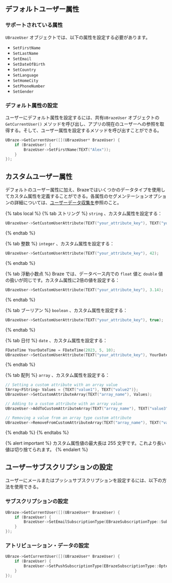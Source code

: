 ## デフォルトユーザー属性

### サポートされている属性

`UBrazeUser` オブジェクトでは、以下の属性を設定する必要があります。

- `SetFirstName`
- `SetLastName`
- `SetEmail`
- `SetDateOfBirth`
- `SetCountry`
- `SetLanguage`
- `SetHomeCity`
- `SetPhoneNumber`
- `SetGender`

### デフォルト属性の設定

ユーザーにデフォルト属性を設定するには、共有`UBrazeUser` オブジェクトの`GetCurrentUser()` メソッドを呼び出し、アプリの現在のユーザーへの参照を取得する。そして、ユーザー属性を設定するメソッドを呼び出すことができる。

```cpp
UBraze->GetCurrentUser([](UBrazeUser* BrazeUser) {
    if (BrazeUser) {
        BrazeUser->SetFirstName(TEXT("Alex"));
    }
});
```

## カスタムユーザー属性

デフォルトのユーザー属性に加え、Brazeではいくつかのデータタイプを使用してカスタム属性を定義することができる。各属性のセグメンテーションオプションの詳細については、[ユーザーデータ収集を]({{site.baseurl}}/developer_guide/analytics/)参照のこと。

{% tabs local %}
{% tab ストリング %}
`string` 、カスタム属性を設定する：

```cpp
UBrazeUser->SetCustomUserAttribute(TEXT("your_attribute_key"), TEXT("your_attribute_value"));
```
{% endtab %}

{% tab 整数 %}
`integer` 、カスタム属性を設定する：

```cpp
UBrazeUser->SetCustomUserAttribute(TEXT("your_attribute_key"), 42);
```
{% endtab %}

{% tab 浮動小数点 %}
Braze では、データベース内での `float` 値と `double` 値の扱いが同じです。カスタム属性に2倍の値を設定する：

```cpp
UBrazeUser->SetCustomUserAttribute(TEXT("your_attribute_key"), 3.14);
```
{% endtab %}

{% tab ブーリアン %}
`boolean` 、カスタム属性を設定する：

```cpp
UBrazeUser->SetCustomUserAttribute(TEXT("your_attribute_key"), true);
```
{% endtab %}

{% tab 日付 %}
`date` 、カスタム属性を設定する：

```cpp
FDateTime YourDateTime = FDateTime(2023, 5, 10);
UBrazeUser->SetCustomUserAttribute(TEXT("your_attribute_key"), YourDateTime);
```
{% endtab %}

{% tab 配列 %}
`array` 、カスタム属性を設定する：

```cpp
// Setting a custom attribute with an array value
TArray<FString> Values = {TEXT("value1"), TEXT("value2")};
UBrazeUser->SetCustomAttributeArray(TEXT("array_name"), Values);

// Adding to a custom attribute with an array value
UBrazeUser->AddToCustomAttributeArray(TEXT("array_name"), TEXT("value3"));

// Removing a value from an array type custom attribute
UBrazeUser->RemoveFromCustomAttributeArray(TEXT("array_name"), TEXT("value2"));
```
{% endtab %}
{% endtabs %}

{% alert important %}
カスタム属性値の最大長は 255 文字です。これより長い値は切り捨てられます。
{% endalert %}

## ユーザーサブスクリプションの設定

ユーザーにメールまたはプッシュサブスクリプションを設定するには、以下の方法を使用できる。

### サブスクリプションの設定

```cpp
UBraze->GetCurrentUser([](UBrazeUser* BrazeUser) {
    if (BrazeUser) {
        BrazeUser->SetEmailSubscriptionType(EBrazeSubscriptionType::Subscribed);
    }
});
```

### アトリビューション・データの設定

```cpp
UBraze->GetCurrentUser([](UBrazeUser* BrazeUser) {
    if (BrazeUser) {
        BrazeUser->SetPushSubscriptionType(EBrazeSubscriptionType::OptedIn);
    }
});
```

